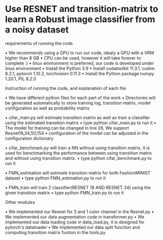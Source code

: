 # Use RESNET and transition-matrix to learn a Robust image classifier from a noisy dataset



requirements of running the code

• We recommends using a GPU to run our code, idealy a GPU with a VRM higher than 8 GB
• CPU can be used, however it will take forever to complete :)
• linux environment is preferred, our code is developed under linux environment
• Install the Python 3.9
• Install cudatoolkit 11.3.1, cudnn 8.2.1, pytorch 1.10.2, torchvision 0.11.3
• Install the Python package numpy 1.20.1, PIL 8.2.0



Instruction of running the code, and explanation of each file

• We have different python files for each part of the work
• Directories will be generated automatically to store training log, transition matrix, model configuration as well as probability matrix

• cifar_main.py will estimate transition matrix as well as train a classifier using the estimated transition matrix
    • type python cifar_main.py to run it
    • The model for training can be changed in line 26, We support Resnet18,34,50,154
    • configuration of the model can be adjusted in the configuration dictionary

• cifar_benchmark.py will train a NN without using transition matrix, it is used for benchmarking the performance between using transition matrix and without using transition matrix.
    • type python cifar_benchmark.py to run it

• FMN_estimation will estimate transition matrix for both FashionMINIST dataset
    • type python FMN_estimation.py to run it

• FMN_train will train 2 classifier(RESNET 18 AND RESNET 34) using the given transition matrix
    • type python FMN_train.py to run it


Other modules

• We implemented our Resnet for 3 and 1 color channel in the Resnet.py
• We implemented our data augmentation code in transformer.py 
• We implemented our data loading code in data_load.py, it is designed for pytorch's dataloader
• We implemented our data split function and computing transition matrix funtion in the tools.py

